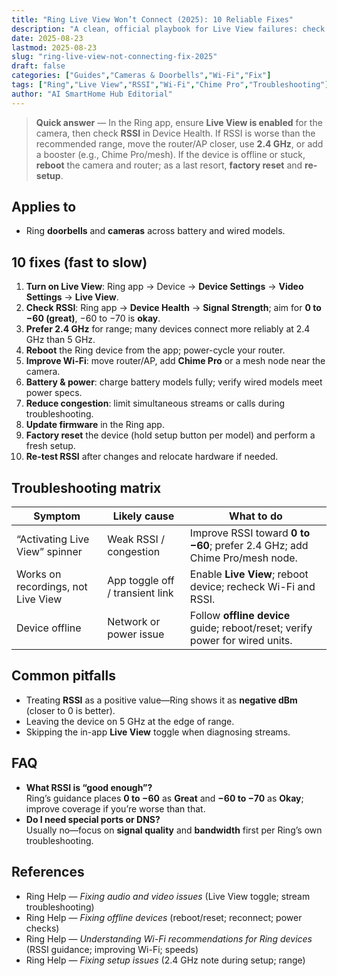 ```yaml
---
title: "Ring Live View Won’t Connect (2025): 10 Reliable Fixes"
description: "A clean, official playbook for Live View failures: check the in-app Live View toggle, verify RSSI, prefer 2.4 GHz for range, reboot or reset, and improve Wi-Fi where needed."
date: 2025-08-23
lastmod: 2025-08-23
slug: "ring-live-view-not-connecting-fix-2025"
draft: false
categories: ["Guides","Cameras & Doorbells","Wi-Fi","Fix"]
tags: ["Ring","Live View","RSSI","Wi-Fi","Chime Pro","Troubleshooting"]
author: "AI SmartHome Hub Editorial"
---
```


> **Quick answer** — In the Ring app, ensure **Live View is enabled** for the camera, then check **RSSI** in Device Health. If RSSI is worse than the recommended range, move the router/AP closer, use **2.4 GHz**, or add a booster (e.g., Chime Pro/mesh). If the device is offline or stuck, **reboot** the camera and router; as a last resort, **factory reset** and **re-setup**.

## Applies to
- Ring **doorbells** and **cameras** across battery and wired models.

## 10 fixes (fast to slow)
1. **Turn on Live View**: Ring app → Device → **Device Settings** → **Video Settings** → **Live View**.  
2. **Check RSSI**: Ring app → **Device Health** → **Signal Strength**; aim for **0 to −60 (great)**, −60 to −70 is **okay**.  
3. **Prefer 2.4 GHz** for range; many devices connect more reliably at 2.4 GHz than 5 GHz.  
4. **Reboot** the Ring device from the app; power-cycle your router.  
5. **Improve Wi-Fi**: move router/AP, add **Chime Pro** or a mesh node near the camera.  
6. **Battery & power**: charge battery models fully; verify wired models meet power specs.  
7. **Reduce congestion**: limit simultaneous streams or calls during troubleshooting.  
8. **Update firmware** in the Ring app.  
9. **Factory reset** the device (hold setup button per model) and perform a fresh setup.  
10. **Re-test RSSI** after changes and relocate hardware if needed.

## Troubleshooting matrix
| Symptom                            | Likely cause                    | What to do                                                   |
| ---------------------------------- | ------------------------------- | ------------------------------------------------------------ |
| “Activating Live View” spinner     | Weak RSSI / congestion          | Improve RSSI toward **0 to −60**; prefer 2.4 GHz; add Chime Pro/mesh node. |
| Works on recordings, not Live View | App toggle off / transient link | Enable **Live View**; reboot device; recheck Wi-Fi and RSSI. |
| Device offline                     | Network or power issue          | Follow **offline device** guide; reboot/reset; verify power for wired units. |

## Common pitfalls
- Treating **RSSI** as a positive value—Ring shows it as **negative dBm** (closer to 0 is better).  
- Leaving the device on 5 GHz at the edge of range.  
- Skipping the in-app **Live View** toggle when diagnosing streams.

## FAQ
- **What RSSI is “good enough”?**  
  Ring’s guidance places **0 to −60** as **Great** and **−60 to −70** as **Okay**; improve coverage if you’re worse than that.  
- **Do I need special ports or DNS?**  
  Usually no—focus on **signal quality** and **bandwidth** first per Ring’s own troubleshooting.

## References
- Ring Help — *Fixing audio and video issues* (Live View toggle; stream troubleshooting)  
- Ring Help — *Fixing offline devices* (reboot/reset; reconnect; power checks)  
- Ring Help — *Understanding Wi-Fi recommendations for Ring devices* (RSSI guidance; improving Wi-Fi; speeds)  
- Ring Help — *Fixing setup issues* (2.4 GHz note during setup; range)  